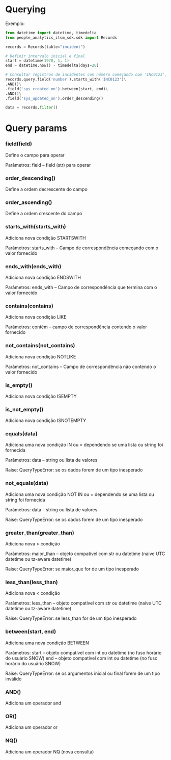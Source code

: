 # Querying

Exemplo:

```python
from datetime import datetime, timedelta
from people_analytics_itsm_sdk.sdk import Records

records = Records(table="incident")

# Definir intervalo inicial e final
start = datetime(1970, 1, 1)
end = datetime.now() - timedelta(days=20)

# Consultar registros de incidentes com número começando com 'INC0123', criados entre 1970-01-01 e 20 dias atrás
records.query.field('number').starts_with('INC0123')\
.AND()\
.field('sys_created_on').between(start, end)\
.AND()\
.field('sys_updated_on').order_descending()

data = records.filter()
```

# Query params

### field(field)
Define o campo para operar

Parâmetros: field – field (str) para operar

### order_descending()
Define a ordem decrescente do campo

### order_ascending()
Define a ordem crescente do campo

### starts_with(starts_with)
Adiciona nova condição STARTSWITH

Parâmetros: starts_with – Campo de correspondência começando com o valor fornecido

### ends_with(ends_with)
Adiciona nova condição ENDSWITH

Parâmetros: ends_with – Campo de correspondência que termina com o valor fornecido

### contains(contains)
Adiciona nova condição LIKE

Parâmetros: contém – campo de correspondência contendo o valor fornecido

### not_contains(not_contains)
Adiciona nova condição NOTLIKE

Parâmetros: not_contains – Campo de correspondência não contendo o valor fornecido

### is_empty()
Adiciona nova condição ISEMPTY

### is_not_empty()
Adiciona nova condição ISNOTEMPTY

### equals(data)
Adiciona uma nova condição IN ou = dependendo se uma lista ou string foi fornecida

Parâmetros:
data – string ou lista de valores

Raise:
QueryTypeError: se os dados forem de um tipo inesperado

### not_equals(data)
Adiciona uma nova condição NOT IN ou = dependendo se uma lista ou string foi fornecida

Parâmetros:
data – string ou lista de valores

Raise:
QueryTypeError: se os dados forem de um tipo inesperado

### greater_than(greater_than)
Adiciona nova > condição

Parâmetros:
maior_than – objeto compatível com str ou datetime (naive UTC datetime ou tz-aware datetime)

Raise:
QueryTypeError: se maior_que for de um tipo inesperado

### less_than(less_than)
Adiciona nova < condição

Parâmetros:
less_than – objeto compatível com str ou datetime (naive UTC datetime ou tz-aware datetime)

Raise:
QueryTypeError: se less_than for de um tipo inesperado

### between(start, end)
Adiciona uma nova condição BETWEEN

Parâmetros:
start – objeto compatível com int ou datetime (no fuso horário do usuário SNOW)
end – objeto compatível com int ou datetime (no fuso horário do usuário SNOW)

Raise:
QueryTypeError: se os argumentos inicial ou final forem de um tipo inválido

### AND()
Adiciona um operador and

### OR()
Adiciona um operador or

### NQ()
Adiciona um operador NQ (nova consulta)
